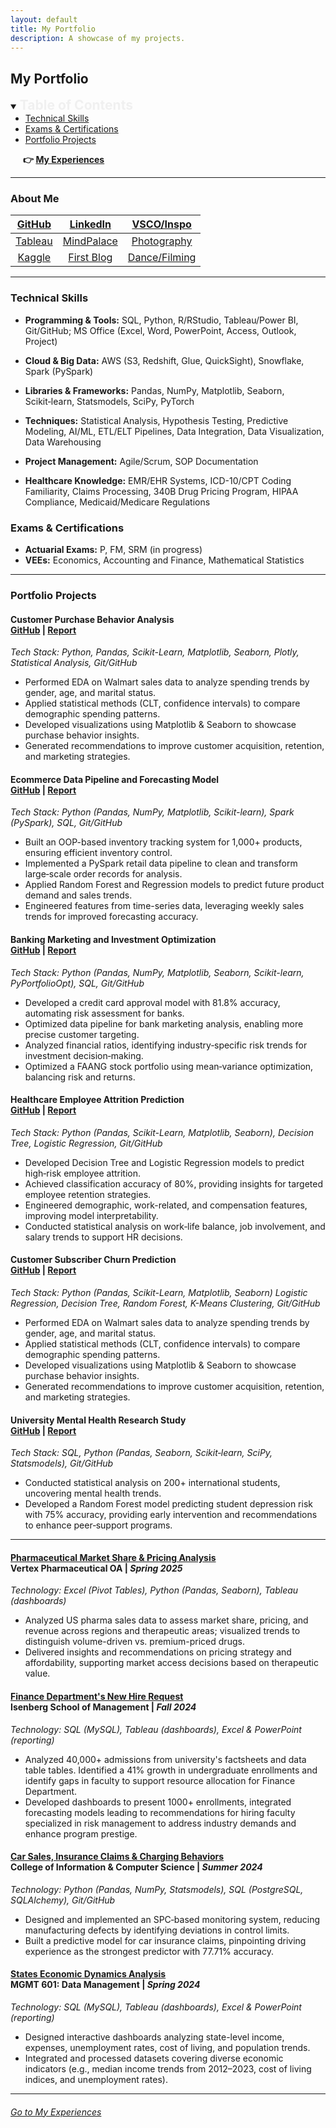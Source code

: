 ```yaml
---
layout: default
title: My Portfolio
description: A showcase of my projects.
---
```


## My Portfolio

<details open>
  <summary><span style="font-size: 1.5em; font-weight: bold; color: #f0f0f0">Table of Contents</span></summary>
  <ul style="margin: 0;">
    <!-- <li><a href="#about-me">About Me</a></li> -->
    <li><a href="#technical-skills">Technical Skills</a></li>
    <li><a href="#exams--certifications">Exams & Certifications</a></li>
    <li><a href="#portfolio-projects">Portfolio Projects</a></li>
  </ul>
  <p style="font-weight: bold; margin-left: 20px;"> 👉 <a href="./my-experiences"> My Experiences</a></p>
</details>

* * *

### About Me   

| [GitHub][gh-repos] | [LinkedIn][linkedin]     | [VSCO/Inspo][vsco]     |
|:------------------:|:------------------------:|:----------------------:|
| [Tableau][tableau] | [MindPalace][mindpalace] | [Photography][ins]     |
| [Kaggle][kaggle]   | [First Blog][blog]       | [Dance/Filming][reels] |

[gh-repos]: https://github.com/khoapham1002?tab=repositories
[tableau]: https://public.tableau.com/app/profile/kdpham.umass/vizzes
[kaggle]: https://www.kaggle.com/teenee3051
[linkedin]: https://www.linkedin.com/in/kdpham1002/
[mindpalace]: https://khoapham1002.github.io/mindpalace/categories/
[blog]: https://isenbergmarketing.wordpress.com/2023/06/12/netflix-and-learn/?fbclid=IwZXh0bgNhZW0CMTEAAR1hEqlSY2sZx2p6ysM-EFkoQkFC4r9FBFxAKLc-z-wHuv3fW_YzuziMpSc_aem_v81C0HMR5vpAzpT02UQxqA
[vsco]: https://vsco.co/teenee3051/gallery
[ins]: https://www.instagram.com/koa_archives/
[reels]: https://www.instagram.com/koa_archives/reels/

* * *

### Technical Skills   
- **Programming & Tools:** SQL, Python, R/RStudio, Tableau/Power BI, Git/GitHub; MS Office (Excel, Word, PowerPoint, Access, Outlook, Project)
- **Cloud & Big Data:** AWS (S3, Redshift, Glue, QuickSight), Snowflake, Spark (PySpark)
- **Libraries & Frameworks:** Pandas, NumPy, Matplotlib, Seaborn, Scikit&#8209;learn, Statsmodels, SciPy, PyTorch
- **Techniques:** Statistical Analysis, Hypothesis Testing, Predictive Modeling, AI/ML, ETL/ELT Pipelines, Data Integration, Data Visualization, Data Warehousing

- **Project Management:** Agile/Scrum, SOP Documentation
- **Healthcare Knowledge:** EMR/EHR Systems, ICD-10/CPT Coding Familiarity, Claims Processing, 340B Drug Pricing Program, HIPAA Compliance, Medicaid/Medicare Regulations

<!-- * * * -->

### Exams & Certifications
- **Actuarial Exams:** P, FM, SRM (in progress) 
- **VEEs:** Economics, Accounting and Finance, Mathematical Statistics

* * *

### Portfolio Projects

#### **Customer Purchase Behavior Analysis** <br> **[GitHub](https://github.com/khoapham1002/Customer-Purchases-Behavior-Analysis)** \| **[Report](https://github.com/khoapham1002/Customer-Purchases-Behavior-Analysis/blob/main/reports/customer-purchases-habit.pdf)**
<!-- <br> Garden Grove, CA \| Sep - Dec 2024 -->
*Tech Stack: Python, Pandas, Scikit-Learn, Matplotlib, Seaborn, Plotly, Statistical Analysis, Git/GitHub*   
- Performed EDA on Walmart sales data to analyze spending trends by gender, age, and marital status.
- Applied statistical methods (CLT, confidence intervals) to compare demographic spending patterns.
- Developed visualizations using Matplotlib & Seaborn to showcase purchase behavior insights.
- Generated recommendations to improve customer acquisition, retention, and marketing strategies.


#### **Ecommerce Data Pipeline and Forecasting Model** <br> **[GitHub](https://github.com/khoapham1002/Online-Retail_Data-Pipeline_Forecasting-Model)** \| **[Report](https://github.com/khoapham1002/Online-Retail_Data-Pipeline_Forecasting-Model/blob/main/reports/framework.pdf)**
<!-- <br> Garden Grove, CA \| Jun - Sep 2024 -->
*Tech Stack: Python (Pandas, NumPy, Matplotlib, Scikit-learn), Spark (PySpark), SQL, Git/GitHub*   
- Built an OOP-based inventory tracking system for 1,000+ products, ensuring efficient inventory control.
- Implemented a PySpark retail data pipeline to clean and transform large&#8209;scale order records for analysis.
- Applied Random Forest and Regression models to predict future product demand and sales trends.
- Engineered features from time-series data, leveraging weekly sales trends for improved forecasting accuracy.


#### **Banking Marketing and Investment Optimization** <br> **[GitHub](https://github.com/khoapham1002/Banking-Investment-Optimization-Framework)** \| **[Report](https://github.com/khoapham1002/Banking-Investment-Optimization-Framework/blob/main/reports/framework.pdf)**
<!-- <br> Garden Grove, CA \| Sep - Dec 2023 -->
*Tech Stack: Python (Pandas, NumPy, Matplotlib, Seaborn, Scikit-learn, PyPortfolioOpt), SQL, Git/GitHub*   
- Developed a credit card approval model with 81.8% accuracy, automating risk assessment for banks.
- Optimized data pipeline for bank marketing analysis, enabling more precise customer targeting.
- Analyzed financial ratios, identifying industry&#8209;specific risk trends for investment decision&#8209;making.
- Optimized a FAANG stock portfolio using mean&#8209;variance optimization, balancing risk and returns.


#### **Healthcare Employee Attrition Prediction** <br> **[GitHub](https://github.com/khoapham1002/Healthcare-Employee-Attrition-Modeling)** \| **[Report](https://github.com/khoapham1002/Healthcare-Employee-Attrition-Modeling/blob/main/reports/Employee%20Attrition%20with%20Classification%20Tree.pdf)**
<!-- <br> Garden Grove, CA \| Sep - Dec 2023 -->
*Tech Stack: Python (Pandas, Scikit-Learn, Matplotlib, Seaborn), Decision Tree, Logistic Regression, Git/GitHub*   
- Developed Decision Tree and Logistic Regression models to predict high&#8209;risk employee attrition.
- Achieved classification accuracy of 80%, providing insights for targeted employee retention strategies.
- Engineered demographic, work-related, and compensation features, improving model interpretability.
- Conducted statistical analysis on work&#8209;life balance, job involvement, and salary trends to support HR decisions.


#### **Customer Subscriber Churn Prediction** <br> **[GitHub](https://github.com/khoapham1002/Customer_Subscriber-Churn-Prediction)** \| **[Report](https://github.com/khoapham1002/Customer_Subscriber-Churn-Prediction/blob/main/reports/customer_churn.pdf)**
<!-- <br> Garden Grove, CA \| Jun - Sep 2023 -->
*Tech Stack: Python (Pandas, Scikit-Learn, Matplotlib, Seaborn) Logistic Regression, Decision Tree, Random Forest, K-Means Clustering, Git/GitHub*   
- Performed EDA on Walmart sales data to analyze spending trends by gender, age, and marital status.
- Applied statistical methods (CLT, confidence intervals) to compare demographic spending patterns.
- Developed visualizations using Matplotlib & Seaborn to showcase purchase behavior insights.
- Generated recommendations to improve customer acquisition, retention, and marketing strategies.


#### **University Mental Health Research Study** <br> **[GitHub](https://github.com/khoapham1002/University-Mental-Health-Research-Study)** \| **[Report](https://github.com/khoapham1002/University-Mental-Health-Research-Study/blob/main/reports/students_analysis.pdf)**
<!-- <br> Garden Grove, CA \| Jun - Sep 2023 -->
*Tech Stack: SQL, Python (Pandas, Seaborn, Scikit&#8209;learn, SciPy, Statsmodels), Git/GitHub*   
- Conducted statistical analysis on 200+ international students, uncovering mental health trends.
- Developed a Random Forest model predicting student depression risk with 75% accuracy, providing early intervention and recommendations to enhance peer&#8209;support programs.

---

#### **[Pharmaceutical Market Share & Pricing Analysis](https://github.com/khoapham1002/Vertex-Pharma-OA_Market-Analysis/blob/main/USMA_Coop_Exercise.ipynb)** <br> Vertex Pharmaceutical OA \| _Spring 2025_
*Technology: Excel (Pivot Tables), Python (Pandas, Seaborn), Tableau (dashboards)*   
- Analyzed US pharma sales data to assess market share, pricing, and revenue across regions and therapeutic areas; visualized trends to distinguish volume-driven vs. premium-priced drugs.
- Delivered insights and recommendations on pricing strategy and affordability, supporting market access decisions based on therapeutic value.


#### **[Finance Department's New Hire Request](https://github.com/khoapham1002/Finance-Dept-New-Hire-Request)** <br> Isenberg School of Management \| _Fall 2024_
*Technology: SQL (MySQL), Tableau (dashboards), Excel & PowerPoint (reporting)*   
- Analyzed 40,000+ admissions from university's factsheets and data table tables. Identified a 41% growth in undergraduate enrollments and identify gaps in faculty to support resource allocation for Finance Department.
- Developed dashboards to present 1000+ enrollments, integrated forecasting models leading to recommendations for hiring faculty specialized in risk management to address industry demands and enhance program prestige.


#### **[Car Sales, Insurance Claims & Charging Behaviors](https://github.com/khoapham1002/Car-Sales_Insurance-Claims_Behaviors)** <br> College of Information & Computer Science \| _Summer 2024_
*Technology: Python (Pandas, NumPy, Statsmodels), SQL (PostgreSQL, SQLAlchemy), Git/GitHub*   
- Designed and implemented an SPC&#8209;based monitoring system, reducing manufacturing defects by identifying deviations in control limits.
- Built a predictive model for car insurance claims, pinpointing driving experience as the strongest predictor with 77.71% accuracy.


#### **[States Economic Dynamics Analysis](https://github.com/khoapham1002/State-Economic-Dynamics-Analysis)** <br> MGMT 601: Data Management \| _Spring 2024_
*Technology: SQL (MySQL), Tableau (dashboards), Excel & PowerPoint (reporting)*   
- Designed interactive dashboards analyzing state-level income, expenses, unemployment rates, cost of living, and population trends.
- Integrated and processed datasets covering diverse economic indicators (e.g., median income trends from 2012–2023, cost of living indices, and unemployment rates).

* * *

###### [Go to My Experiences](./my-experiences)
